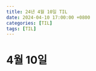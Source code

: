 ```yaml
---
title: 24년 4월 10일 TIL
date: 2024-04-10 17:00:00 +0800
categories: [TIL]
tags: [TIL]  
---
```



# 4월 10일
## 
